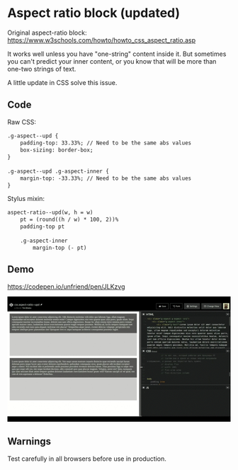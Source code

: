 # Aspect ratio block (updated)

Original aspect-ratio block: https://www.w3schools.com/howto/howto_css_aspect_ratio.asp

It works well unless you have "one-string" content inside it. But sometimes you can't predict your inner content, or you know that will be more than one-two strings of text.

A little update in CSS solve this issue.

## Code

Raw CSS:
```
.g-aspect--upd {
    padding-top: 33.33%; // Need to be the same abs values
    box-sizing: border-box;
}

.g-aspect--upd .g-aspect-inner {
    margin-top: -33.33%; // Need to be the same abs values
}
```

Stylus mixin:
```
aspect-ratio--upd(w, h = w)
    pt = (round((h / w) * 100, 2))%
    padding-top pt

    .g-aspect-inner
        margin-top (- pt)
```


## Demo

https://codepen.io/unfriend/pen/JLKzvg

![Demo screencast](demo.gif?raw=true)


## Warnings

Test carefully in all browsers before use in production.

